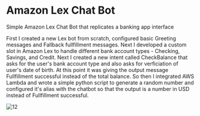 # Amazon Lex Chat Bot
Simple Amazon Lex Chat Bot that replicates a banking app interface

First I created a new Lex bot from scratch, configured basic Greeting messages and Fallback fullfillment messages. Next I developed a custom slot in Amazon Lex to handle different bank account types - Checking, Savings, and Credit. Next I created a new intent called CheckBalance that asks for the user's bank account type and also asks for verficiation of user's date of birth. At this point it was giving the output message Fullfillment successful instead of the total balance. So then I integrated AWS Lambda and wrote a simple python script to generate a random number and configured it's alias with the chatbot so that the output is a number in USD instead of Fullfillment successful. 


![12](https://github.com/user-attachments/assets/3a34b9a1-cb6a-4764-8144-35e23cd38733)
